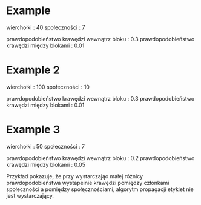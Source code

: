 # Example
wierchołki : 40
społeczności : 7

prawdopodobieństwo krawędzi wewnątrz bloku : 0.3
prawdopodobieństwo krawędzi między blokami : 0.01

# Example 2
wierchołki : 100
społeczności : 10

prawdopodobieństwo krawędzi wewnątrz bloku : 0.3
prawdopodobieństwo krawędzi między blokami : 0.01

# Example 3

wierchołki : 50
społeczności : 7

prawdopodobieństwo krawędzi wewnątrz bloku : 0.2
prawdopodobieństwo krawędzi między blokami : 0.05

Przykład pokazuje, że przy wystarczająo małej różnicy prawdopodobieństwa wystapeinie krawędzi pomiędzy członkami społeczności a pomiędzy społęcznościami, algorytm propagacji etykiet nie jest wystarczający.
